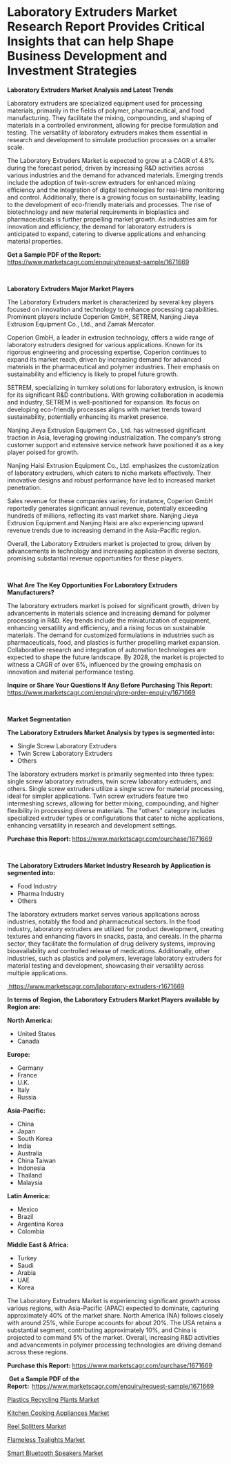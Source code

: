 <p><h1>Laboratory Extruders Market Research Report Provides Critical Insights that can help Shape Business Development and Investment Strategies</h1></p><p><strong>Laboratory Extruders Market Analysis and Latest Trends</strong></p>
<p><p>Laboratory extruders are specialized equipment used for processing materials, primarily in the fields of polymer, pharmaceutical, and food manufacturing. They facilitate the mixing, compounding, and shaping of materials in a controlled environment, allowing for precise formulation and testing. The versatility of laboratory extruders makes them essential in research and development to simulate production processes on a smaller scale.</p><p>The Laboratory Extruders Market is expected to grow at a CAGR of 4.8% during the forecast period, driven by increasing R&D activities across various industries and the demand for advanced materials. Emerging trends include the adoption of twin-screw extruders for enhanced mixing efficiency and the integration of digital technologies for real-time monitoring and control. Additionally, there is a growing focus on sustainability, leading to the development of eco-friendly materials and processes. The rise of biotechnology and new material requirements in bioplastics and pharmaceuticals is further propelling market growth. As industries aim for innovation and efficiency, the demand for laboratory extruders is anticipated to expand, catering to diverse applications and enhancing material properties.</p></p>
<p><strong>Get a Sample PDF of the Report:&nbsp;</strong> <a href="https://www.marketscagr.com/enquiry/request-sample/1671669?utm_campaign=1173&utm_medium=2&utm_source=Github&utm_content=ia&utm_term=10102024&utm_id=laboratory-extruders">https://www.marketscagr.com/enquiry/request-sample/1671669</a></p>
<p>&nbsp;</p>
<p><strong>Laboratory Extruders Major Market Players</strong></p>
<p><p>The Laboratory Extruders market is characterized by several key players focused on innovation and technology to enhance processing capabilities. Prominent players include Coperion GmbH, SETREM, Nanjing Jieya Extrusion Equipment Co., Ltd., and Zamak Mercator.</p><p>Coperion GmbH, a leader in extrusion technology, offers a wide range of laboratory extruders designed for various applications. Known for its rigorous engineering and processing expertise, Coperion continues to expand its market reach, driven by increasing demand for advanced materials in the pharmaceutical and polymer industries. Their emphasis on sustainability and efficiency is likely to propel future growth.</p><p>SETREM, specializing in turnkey solutions for laboratory extrusion, is known for its significant R&D contributions. With growing collaboration in academia and industry, SETREM is well-positioned for expansion. Its focus on developing eco-friendly processes aligns with market trends toward sustainability, potentially enhancing its market presence.</p><p>Nanjing Jieya Extrusion Equipment Co., Ltd. has witnessed significant traction in Asia, leveraging growing industrialization. The company’s strong customer support and extensive service network have positioned it as a key player poised for growth.</p><p>Nanjing Haisi Extrusion Equipment Co., Ltd. emphasizes the customization of laboratory extruders, which caters to niche markets effectively. Their innovative designs and robust performance have led to increased market penetration.</p><p>Sales revenue for these companies varies; for instance, Coperion GmbH reportedly generates significant annual revenue, potentially exceeding hundreds of millions, reflecting its vast market share. Nanjing Jieya Extrusion Equipment and Nanjing Haisi are also experiencing upward revenue trends due to increasing demand in the Asia-Pacific region.</p><p>Overall, the Laboratory Extruders market is projected to grow, driven by advancements in technology and increasing application in diverse sectors, promising substantial revenue opportunities for these players.</p></p>
<p>&nbsp;</p>
<p><strong>What Are The Key Opportunities For Laboratory Extruders Manufacturers?</strong></p>
<p><p>The laboratory extruders market is poised for significant growth, driven by advancements in materials science and increasing demand for polymer processing in R&D. Key trends include the miniaturization of equipment, enhancing versatility and efficiency, and a rising focus on sustainable materials. The demand for customized formulations in industries such as pharmaceuticals, food, and plastics is further propelling market expansion. Collaborative research and integration of automation technologies are expected to shape the future landscape. By 2028, the market is projected to witness a CAGR of over 6%, influenced by the growing emphasis on innovation and material performance testing.</p></p>
<p><strong>Inquire or Share Your Questions If Any Before Purchasing This Report:</strong> <a href="https://www.marketscagr.com/enquiry/pre-order-enquiry/1671669?utm_campaign=1173&utm_medium=2&utm_source=Github&utm_content=ia&utm_term=10102024&utm_id=laboratory-extruders">https://www.marketscagr.com/enquiry/pre-order-enquiry/1671669</a></p>
<p>&nbsp;</p>
<p><strong>Market Segmentation</strong></p>
<p><strong>The Laboratory Extruders Market Analysis by types is segmented into:</strong></p>
<p><ul><li>Single Screw Laboratory Extruders</li><li>Twin Screw Laboratory Extruders</li><li>Others</li></ul></p>
<p><p>The laboratory extruders market is primarily segmented into three types: single screw laboratory extruders, twin screw laboratory extruders, and others. Single screw extruders utilize a single screw for material processing, ideal for simpler applications. Twin screw extruders feature two intermeshing screws, allowing for better mixing, compounding, and higher flexibility in processing diverse materials. The "others" category includes specialized extruder types or configurations that cater to niche applications, enhancing versatility in research and development settings.</p></p>
<p><strong>Purchase this Report:&nbsp;</strong><a href="https://www.marketscagr.com/purchase/1671669?utm_campaign=1173&utm_medium=2&utm_source=Github&utm_content=ia&utm_term=10102024&utm_id=laboratory-extruders">https://www.marketscagr.com/purchase/1671669</a></p>
<p>&nbsp;</p>
<p><strong>The Laboratory Extruders Market Industry Research by Application is segmented into:</strong></p>
<p><ul><li>Food Industry</li><li>Pharma Industry</li><li>Others</li></ul></p>
<p><p>The laboratory extruders market serves various applications across industries, notably the food and pharmaceutical sectors. In the food industry, laboratory extruders are utilized for product development, creating textures and enhancing flavors in snacks, pasta, and cereals. In the pharma sector, they facilitate the formulation of drug delivery systems, improving bioavailability and controlled release of medications. Additionally, other industries, such as plastics and polymers, leverage laboratory extruders for material testing and development, showcasing their versatility across multiple applications.</p></p>
<p><a href="https://www.marketscagr.com/laboratory-extruders-r1671669?utm_campaign=1173&utm_medium=2&utm_source=Github&utm_content=ia&utm_term=10102024&utm_id=laboratory-extruders">&nbsp;https://www.marketscagr.com/laboratory-extruders-r1671669</a></p>
<p><strong>In terms of Region, the Laboratory Extruders Market Players available by Region are:</strong></p>
<p>
    <p> <strong> North America: </strong>
        <ul>
            <li>United States</li>
            <li>Canada</li>
        </ul>
        </p> 
    <p> <strong> Europe: </strong>
        <ul>
            <li>Germany</li>
            <li>France</li>
            <li>U.K.</li>
            <li>Italy</li>
            <li>Russia</li>
        </ul>
        </p> 
    <p> <strong> Asia-Pacific: </strong>
        <ul>
            <li>China</li>
            <li>Japan</li>
            <li>South Korea</li>
            <li>India</li>
            <li>Australia</li>
            <li>China Taiwan</li>
            <li>Indonesia</li>
            <li>Thailand</li>
            <li>Malaysia</li>
        </ul>
        </p> 
    <p> <strong> Latin America: </strong>
        <ul>
            <li>Mexico</li>
            <li>Brazil</li>
            <li>Argentina Korea</li>
            <li>Colombia</li>
        </ul>
        </p> 
    <p> <strong> Middle East & Africa: </strong>
        <ul>
            <li>Turkey</li>
            <li>Saudi</li>
            <li>Arabia</li>
            <li>UAE</li>
            <li>Korea</li>
        </ul>
    </p>
    </p>
<p><p>The Laboratory Extruders Market is experiencing significant growth across various regions, with Asia-Pacific (APAC) expected to dominate, capturing approximately 40% of the market share. North America (NA) follows closely with around 25%, while Europe accounts for about 20%. The USA retains a substantial segment, contributing approximately 10%, and China is projected to command 5% of the market. Overall, increasing R&D activities and advancements in polymer processing technologies are driving demand across these regions.</p></p>
<p><strong>Purchase this Report: </strong><a href="https://www.marketscagr.com/purchase/1671669?utm_campaign=1173&utm_medium=2&utm_source=Github&utm_content=ia&utm_term=10102024&utm_id=laboratory-extruders">https://www.marketscagr.com/purchase/1671669</a></p>
<p>&nbsp;<strong>Get a Sample PDF of the Report:&nbsp;&nbsp;</strong><a href="https://www.marketscagr.com/enquiry/request-sample/1671669?utm_campaign=1173&utm_medium=2&utm_source=Github&utm_content=ia&utm_term=10102024&utm_id=laboratory-extruders">https://www.marketscagr.com/enquiry/request-sample/1671669</a></p>
<p><strong></strong></p>
<p><p><a href="https://github.com/buzzeoihwerleex/Market-Research-Report-List-1/blob/main/plastics-recycling-plants-market.md?utm_campaign=1173&utm_medium=2&utm_source=Github&utm_content=ia&utm_term=10102024&utm_id=laboratory-extruders">Plastics Recycling Plants Market</a></p><p><a href="https://www.linkedin.com/pulse/kitchen-cooking-appliances-market-research-report-includes-analysis-zpxnc?utm_campaign=1173&utm_medium=2&utm_source=Github&utm_content=ia&utm_term=10102024&utm_id=laboratory-extruders">Kitchen Cooking Appliances Market</a></p><p><a href="https://github.com/danyelltzmol/Market-Research-Report-List-1/blob/main/reel-splitters-market.md?utm_campaign=1173&utm_medium=2&utm_source=Github&utm_content=ia&utm_term=10102024&utm_id=laboratory-extruders">Reel Splitters Market</a></p><p><a href="https://www.linkedin.com/pulse/in-depth-analysis-global-flameless-tealights-market-scope-its-euvhc?utm_campaign=1173&utm_medium=2&utm_source=Github&utm_content=ia&utm_term=10102024&utm_id=laboratory-extruders">Flameless Tealights Market</a></p><p><a href="https://www.linkedin.com/pulse/exploring-smart-bluetooth-speakers-market-dynamics-global-trends-agukc?utm_campaign=1173&utm_medium=2&utm_source=Github&utm_content=ia&utm_term=10102024&utm_id=laboratory-extruders">Smart Bluetooth Speakers Market</a></p></p>